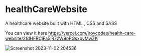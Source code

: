 # healthCareWebsite
A healthcare website built with HTML , CSS and SASS

You can view it here https://vercel.com/jroycodes/health-care-website/2fdHFRCjFa5jR7zW9oPGsxpvMwZK

![Screenshot 2023-11-02 204536](https://github.com/jroycodes/healthCareWebsite/assets/97290886/c8abded9-1091-4c7c-bd1b-37f728989866)
